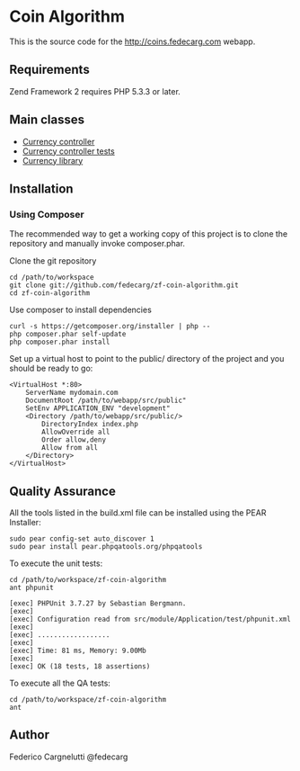 # Coin Algorithm

This is the source code for the http://coins.fedecarg.com webapp.

## Requirements

Zend Framework 2 requires PHP 5.3.3 or later.

## Main classes

* [Currency controller](https://github.com/fedecarg/zf-coin-algorithm/tree/master/src/module/Application/src/Application/Controller)
* [Currency controller tests](https://github.com/fedecarg/zf-coin-algorithm/tree/master/src/module/Application/test/ApplicationTest/Controller)
* [Currency library](https://github.com/fedecarg/zf-coin-algorithm/tree/master/src/module/Application/src/Application/Library/Currency) 

## Installation

### Using Composer

The recommended way to get a working copy of this project is to clone the repository and manually invoke composer.phar.

Clone the git repository

    cd /path/to/workspace
    git clone git://github.com/fedecarg/zf-coin-algorithm.git
    cd zf-coin-algorithm

Use composer to install dependencies

    curl -s https://getcomposer.org/installer | php --
    php composer.phar self-update
    php composer.phar install

Set up a virtual host to point to the public/ directory of the project and you should be ready to go:

    <VirtualHost *:80>
        ServerName mydomain.com
        DocumentRoot /path/to/webapp/src/public"
        SetEnv APPLICATION_ENV "development"
        <Directory /path/to/webapp/src/public/>
            DirectoryIndex index.php
            AllowOverride all
            Order allow,deny
            Allow from all
        </Directory>
    </VirtualHost>

## Quality Assurance

All the tools listed in the build.xml file can be installed using the PEAR Installer:

    sudo pear config-set auto_discover 1
    sudo pear install pear.phpqatools.org/phpqatools

To execute the unit tests:

    cd /path/to/workspace/zf-coin-algorithm
    ant phpunit

    [exec] PHPUnit 3.7.27 by Sebastian Bergmann.
    [exec] 
    [exec] Configuration read from src/module/Application/test/phpunit.xml
    [exec] 
    [exec] ..................
    [exec] 
    [exec] Time: 81 ms, Memory: 9.00Mb
    [exec] 
    [exec] OK (18 tests, 18 assertions)

To execute all the QA tests:

    cd /path/to/workspace/zf-coin-algorithm
    ant

## Author

Federico Cargnelutti @fedecarg


